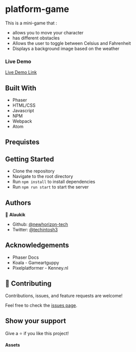 # platform-game

This is a mini-game that :

- allows you to move your character
- has different obstacles
- Allows the user to toggle between Celsius and Fahrenheit
- Displays a background image based on the weather

### Live Demo

[Live Demo Link]()

## Built With

- Phaser
- HTML/CSS
- Javascript
- NPM
- Webpack
- Atom

## Prequistes


## Getting Started

- Clone the repository
- Navigate to the root directory
- Run ```npm install``` to install dependencies
- Run ```npm run start``` to start the server

## Authors

👤 **Alaukik**

- Github: [@newhorizon-tech](https://github.com/newhorizon-tech)
- Twitter: [@techintosh3](https://twitter.com/techintosh3)


## Acknowledgements

- Phaser Docs
- Koala - Gameartguppy
- Pixelplatformer - Kenney.nl


## 🤝 Contributing

Contributions, issues, and feature requests are welcome!

Feel free to check the [issues page](https://github.com/newhorizon-tech/weather-app/issues).

## Show your support

Give a ⭐️ if you like this project!



**Assets**
